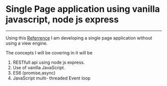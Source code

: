 # Single Page application using vanilla javascript, node js express

---

Using this [Referrence](https://dev.to/dcodeyt/building-a-single-page-app-without-frameworks-hl9 "Dev To") I am developing a single page application without using a view engine.


The concepts I will be covering in it will be

1. RESTfull api using node js express.
2. Use of vanilla JavaScript.
3. ES6 (promise,async)
4. JavaScript multi- threaded Event loop
